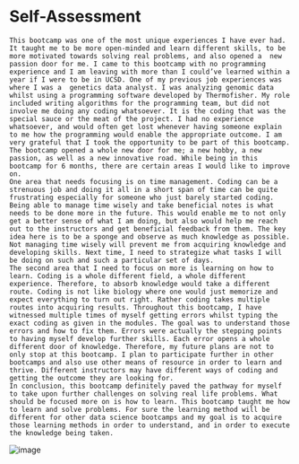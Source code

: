 # Self-Assessment
    This bootcamp was one of the most unique experiences I have ever had. It taught me to be more open-minded and learn different skills, to be more motivated towards solving real problems, and also opened a  new passion door for me. I came to this bootcamp with no programming experience and I am leaving with more than I could’ve learned within a year if I were to be in UCSD. One of my previous job experiences was where I was a  genetics data analyst. I was analyzing genomic data whilst using a programming software developed by Thermofisher. My role included writing algorithms for the programming team, but did not involve me doing any coding whatsoever. It is the coding that was the special sauce or the meat of the project. I had no experience whatsoever, and would often get lost whenever having someone explain to me how the programming would enable the appropriate outcome. I am very grateful that I took the opportunity to be part of this bootcamp. The bootcamp opened a whole new door for me; a new hobby, a new passion, as well as a new innovative road. While being in this bootcamp for 6 months, there are certain areas I would like to improve on.
	One area that needs focusing is on time management. Coding can be a strenuous job and doing it all in a short span of time can be quite frustrating especially for someone who just barely started coding. Being able to manage time wisely and take beneficial notes is what needs to be done more in the future. This would enable me to not only get a better sense of what I am doing, but also would help me reach out to the instructors and get beneficial feedback from them. The key idea here is to be a sponge and observe as much knowledge as possible. Not managing time wisely will prevent me from acquiring knowledge and developing skills. Next time, I need to strategize what tasks I will be doing on such and such a particular set of days. 
	The second area that I need to focus on more is learning on how to learn. Coding is a whole different field, a whole different experience. Therefore, to absorb knowledge would take a different route. Coding is not like biology where one would just memorize and expect everything to turn out right. Rather coding takes multiple routes into acquiring results. Throughout this bootcamp, I have witnessed multiple times of myself getting errors whilst typing the exact coding as given in the modules. The goal was to understand those errors and how to fix them. Errors were actually the stepping points to having myself develop further skills. Each error opens a whole different door of knowledge. Therefore, my future plans are not to only stop at this bootcamp. I plan to participate further in other bootcamps and also use other means of resource in order to learn and thrive. Different instructors may have different ways of coding and getting the outcome they are looking for. 
	In conclusion, this bootcamp definitely paved the pathway for myself to take upon further challenges on solving real life problems. What should be focused more on is how to learn. This bootcamp taught me how to learn and solve problems. For sure the learning method will be different for other data science bootcamps and my goal is to acquire those learning methods in order to understand, and in order to execute the knowledge being taken. 
![image](https://user-images.githubusercontent.com/94254736/167329328-2b80ed01-37b0-4c1f-b42d-252a5e1bd03f.png)
